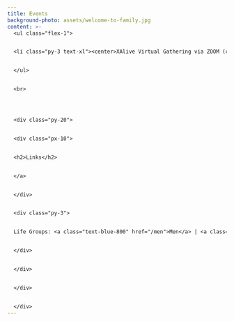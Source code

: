 ```yaml
---
title: Events
background-photo: assets/welcome-to-family.jpg
content: >-
  <ul class="flex-1">


  <li class="py-3 text-xl"><center>XAlive Virtual Gathering via ZOOM (click HERE for link) <br>Wednesdays @ 7:30 PM (click [HERE](https://unc.zoom.us/j/93041439932?pwd=UmFMMWZjSTZ2OC9yWXo5Z0xKRXVEUT09) for the Zoom link)<br>Send us a message for the password! </li>


  </ul>


  <br>




  <div class="py-20">


  <div class="px-10">


  <h2>Links</h2>


  </a>


  </div>


  <div class="py-3">


  Life Groups: <a class="text-blue-800" href="/men">Men</a> | <a class="text-blue-800" href="/women">Women</a>


  </div>


  </div>


  </div>


  </div>
---
```

